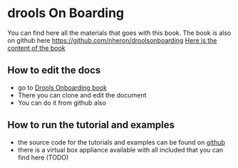 # drools On Boarding

You can find here all the materials that goes with this book.
The book is also on github here https://github.com/nheron/droolsonboarding
[Here is the content of the book](SUMMARY.md)

## How to edit the docs

* go to [Drools Onboarding book](https://www.gitbook.com/book/nheron/droolsonboarding/details)
* There you can clone and edit the document
* You can do it from github also

## How to run the tutorial and examples 

* the source code for the tutorials and examples can be found on [github](https://github.com/nheron/droolscourse)
* there is a virtual box appliance available with all included that you can find here \(TODO\) 

